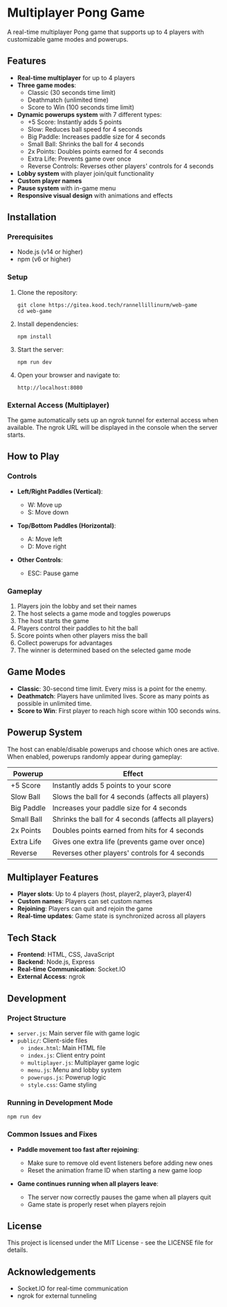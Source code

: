 # Multiplayer Pong Game

A real-time multiplayer Pong game that supports up to 4 players with customizable game modes and powerups.

## Features

- **Real-time multiplayer** for up to 4 players
- **Three game modes**:
  - Classic (30 seconds time limit)
  - Deathmatch (unlimited time)
  - Score to Win (100 seconds time limit)
- **Dynamic powerups system** with 7 different types:
  - +5 Score: Instantly adds 5 points
  - Slow: Reduces ball speed for 4 seconds
  - Big Paddle: Increases paddle size for 4 seconds
  - Small Ball: Shrinks the ball for 4 seconds
  - 2x Points: Doubles points earned for 4 seconds
  - Extra Life: Prevents game over once
  - Reverse Controls: Reverses other players' controls for 4 seconds
- **Lobby system** with player join/quit functionality
- **Custom player names**
- **Pause system** with in-game menu
- **Responsive visual design** with animations and effects

## Installation

### Prerequisites

- Node.js (v14 or higher)
- npm (v6 or higher)

### Setup

1. Clone the repository:
   ```
   git clone https://gitea.kood.tech/rannellillinurm/web-game
   cd web-game
   ```

2. Install dependencies:
   ```
   npm install
   ```

3. Start the server:
   ```
   npm run dev
   ```

4. Open your browser and navigate to:
   ```
   http://localhost:8080
   ```

### External Access (Multiplayer)

The game automatically sets up an ngrok tunnel for external access when available. The ngrok URL will be displayed in the console when the server starts.

## How to Play

### Controls

- **Left/Right Paddles (Vertical)**:
  - W: Move up
  - S: Move down

- **Top/Bottom Paddles (Horizontal)**:
  - A: Move left
  - D: Move right

- **Other Controls**:
  - ESC: Pause game

### Gameplay

1. Players join the lobby and set their names
2. The host selects a game mode and toggles powerups
3. The host starts the game
4. Players control their paddles to hit the ball
5. Score points when other players miss the ball
6. Collect powerups for advantages
7. The winner is determined based on the selected game mode

## Game Modes

- **Classic**: 30-second time limit. Every miss is a point for the enemy.
- **Deathmatch**: Players have unlimited lives. Score as many points as possible in unlimited time.
- **Score to Win**: First player to reach high score within 100 seconds wins.

## Powerup System

The host can enable/disable powerups and choose which ones are active. When enabled, powerups randomly appear during gameplay:

| Powerup | Effect |
|---------|--------|
| +5 Score | Instantly adds 5 points to your score |
| Slow Ball | Slows the ball for 4 seconds (affects all players) |
| Big Paddle | Increases your paddle size for 4 seconds |
| Small Ball | Shrinks the ball for 4 seconds (affects all players) |
| 2x Points | Doubles points earned from hits for 4 seconds |
| Extra Life | Gives one extra life (prevents game over once) |
| Reverse | Reverses other players' controls for 4 seconds |

## Multiplayer Features

- **Player slots**: Up to 4 players (host, player2, player3, player4)
- **Custom names**: Players can set custom names
- **Rejoining**: Players can quit and rejoin the game
- **Real-time updates**: Game state is synchronized across all players

## Tech Stack

- **Frontend**: HTML, CSS, JavaScript
- **Backend**: Node.js, Express
- **Real-time Communication**: Socket.IO
- **External Access**: ngrok

## Development

### Project Structure

- `server.js`: Main server file with game logic
- `public/`: Client-side files
  - `index.html`: Main HTML file
  - `index.js`: Client entry point
  - `multiplayer.js`: Multiplayer game logic
  - `menu.js`: Menu and lobby system
  - `powerups.js`: Powerup logic
  - `style.css`: Game styling

### Running in Development Mode

```
npm run dev
```

### Common Issues and Fixes

- **Paddle movement too fast after rejoining**: 
  - Make sure to remove old event listeners before adding new ones
  - Reset the animation frame ID when starting a new game loop

- **Game continues running when all players leave**:
  - The server now correctly pauses the game when all players quit
  - Game state is properly reset when players rejoin

## License

This project is licensed under the MIT License - see the LICENSE file for details.

## Acknowledgements

- Socket.IO for real-time communication
- ngrok for external tunneling